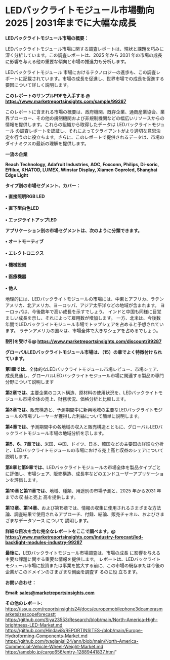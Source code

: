 # LEDバックライトモジュール市場動向2025 | 2031年までに大幅な成長

<strong><b>LEDバックライトモジュール市場の概要：</b></strong>

LEDバックライトモジュール市場に関する調査レポートは、現状と課題を巧みに深く分析しています。この調査レポートは、2025 年から 2031 年の市場の成長に影響を与える他の重要な傾向と市場の推進力も分析します。

LEDバックライトモジュール 市場におけるテクノロジーの進歩も、この調査レポートに記載されています。市場の成長を促進し、世界市場での成長を促進する要因について詳しく説明します。

<strong>このレポートのサンプルPDFを入手する @ <a href=https://www.marketreportsinsights.com/sample/99287>https://www.marketreportsinsights.com/sample/99287</a></strong>

このレポートに含まれる市場の概要は、政府機関、既存企業、通商産業協会、業界ブローカー、その他の規制機関および非規制機関などの幅広いリソースからの情報を提供します。これらの組織から取得したデータは LEDバックライトモジュール の調査レポートを認証し、それによってクライアントがより適切な意思決定を行うのに役立ちます。さらに、このレポートで提供されるデータは、市場のダイナミクスの最新の理解を提供します。

<strong>一流の企業</strong>

<strong><b>Reach Technology, Adafruit Industries, AOC, Foxconn, Philips, Di-soric, Effilux, KHATOD, LUMEX, Winstar Display, Xiamen Goproled, Shanghai Edge Light</b></strong>

<strong><b>タイプ別の市場セグメント、カバー：</b></strong>

<strong>• 直接照明RGB LED<br><br>• 直下型白色LED<br><br>• エッジライトアップLED</strong>

<strong><b>アプリケーション別の市場セグメントは、次のように分類できます。</b></strong>

<strong>• オートモーティブ<br><br>• エレクトロニクス<br><br>• 機械設備<br><br>• 医療機器<br><br>• 他人</strong>

 地理的には、LEDバックライトモジュールの市場には、中東とアフリカ、ラテンアメリカ、北アメリカ、ヨーロッパ、アジア太平洋などの地域が含まれます。 ヨーロッパは、今後数年で高い成長を示すでしょう。 インドと中国も同様に目覚ましい成長を示し、それによって雇用数が増加します。 一方、北米は、今後数年間でLEDバックライトモジュール市場でトップシェアを占めると予想されています。 ラテンアメリカの国々は、市場全体で大きなシェアを占めるでしょう。

<strong>割引を受ける@ <a href=https://www.marketreportsinsights.com/discount/99287>https://www.marketreportsinsights.com/discount/99287</a></strong>

<strong><b>グローバルLEDバックライトモジュール市場は、（15）の章でよく特徴付けられています。</b></strong>

<strong><b>第</b></strong><strong><b>1章では、</b></strong>全体的なLEDバックライトモジュール市場レビュー、市場シェア、成長見通し、グローバルLEDバックライトモジュール市場に関連する製品の専門分野について説明します

<strong><b>第2章では、</b></strong>主要企業のコスト構造、原材料の使用状況を、LEDバックライトモジュール市場全体の売上、財務状況、価格分析と比較します。

<strong><b>第3章では、</b></strong>販売構造と、予測期間中に新興地域の主要なLEDバックライトモジュールの市場プレーヤーが獲得した利益について簡単に説明します。

<strong><b>第4章では、</b></strong>予測期間中の各地域の収入と販売構造とともに、グローバルLEDバックライトモジュール市場の地域分析を示します。

<strong><b>第5、6、7章では、</b></strong>米国、中国、ドイツ、日本、韓国などの主要国の詳細な分析と、LEDバックライトモジュールの市場における売上高と収益のシェアについて説明します。

<strong><b>第8章と第9章では、</b></strong>LEDバックライトモジュールの市場全体を製品タイプごとに評価し、市場シェア、販売構造、成長率などのエンドユーザーアプリケーションを評価します。

<strong><b>第10章と第11章では、</b></strong>地域、種類、用途別の市場予測と、2025 年から2031 年までの収 益と売上 高を提供します。

<strong><b>第13章、第14章、</b></strong>および第15章では、情報の収集に使用されるさまざまな方法論、調査結果で使用されるアプローチ、付録、結論、販売チャネル、およびさまざまなデータソース について 説明します。

<strong>詳細な目次を含む完全なレポートをここで調べます。@ <a href=https://www.marketreportsinsights.com/industry-forecast/led-backlight-modules-industry-99287>https://www.marketreportsinsights.com/industry-forecast/led-backlight-modules-industry-99287</a></strong>

<strong><b>最後に、</b></strong>LEDバックライトモジュール市場調査は、市場の成長 に影響を</a>与える主要な課題に関する重要な情報を提供します。 レポートは、LEDバックライトモジュール市場に投資または事業を拡大する前に、この市場の既存または今後の企業がこのドメインのさまざまな側面を調査す るのに役 立ちます。

<strong><b>お問い合わせ：</b></strong>

<strong>Email: </strong><a href=mailto:sales@marketreportsinsights.com><strong>sales@marketreportsinsights.com</strong></a>

<strong>その他のレポート:</strong>
<br>
<a href=https://issuu.com/reportsinsights24/docs/europemobilephone3dcamerasmarketsizescopeforecastt>https://issuu.com/reportsinsights24/docs/europemobilephone3dcamerasmarketsizescopeforecastt</a>
<br>
<a href=https://github.com/Siya23553/Research/blob/main/North-America-High-brightness-LED-Market.md>https://github.com/Siya23553/Research/blob/main/North-America-High-brightness-LED-Market.md</a>
<br>
<a href=https://github.com/Hindavi8/REPORTINSITES-/blob/main/Europe-Hydroforming-Components-Market.md>https://github.com/Hindavi8/REPORTINSITES-/blob/main/Europe-Hydroforming-Components-Market.md</a>
<br>
<a href=https://github.com/tyagianjali24/ann/blob/main/North-America-Commercial-Vehicle-Wheel-Weight-Market.md>https://github.com/tyagianjali24/ann/blob/main/North-America-Commercial-Vehicle-Wheel-Weight-Market.md</a>
<br>
<a href=https://ameblo.jp/cargo656/entry-12889441837.html>https://ameblo.jp/cargo656/entry-12889441837.html</a>"
